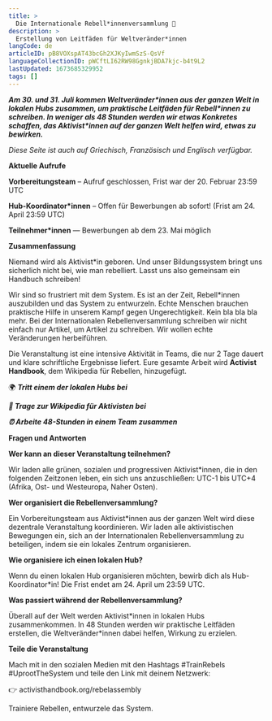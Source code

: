 ```yaml
---
title: >
  Die Internationale Rebell*innenversammlung 🦋
description: >
  Erstellung von Leitfäden für Weltveränder*innen
langCode: de
articleID: pB8VOXspAT43bcGh2XJKyIwmSzS-QsVf
languageCollectionID: pWCftLI62RW98GgnkjBDA7kjc-b4t9L2
lastUpdated: 1673685329952
tags: []
---
```


_**Am 30. und 31. Juli kommen Weltveränder\*innen aus der ganzen Welt in lokalen Hubs zusammen, um praktische Leitfäden für Rebell\*innen zu schreiben. In weniger als 48 Stunden werden wir etwas Konkretes schaffen, das Aktivist\*innen auf der ganzen Welt helfen wird, etwas zu bewirken.**_

_Diese Seite ist auch auf Griechisch, Französisch und Englisch verfügbar._

**Aktuelle Aufrufe**

**Vorbereitungsteam** – Aufruf geschlossen, Frist war der 20. Februar 23:59 UTC

**Hub-Koordinator\*innen** – Offen für Bewerbungen ab sofort! (Frist am 24. April 23:59 UTC)

**Teilnehmer\*innen** — Bewerbungen ab dem 23. Mai möglich

**Zusammenfassung**

Niemand wird als Aktivist\*in geboren. Und unser Bildungssystem bringt uns sicherlich nicht bei, wie man rebelliert. Lasst uns also gemeinsam ein Handbuch schreiben!

Wir sind so frustriert mit dem System. Es ist an der Zeit, Rebell\*innen auszubilden und das System zu entwurzeln. Echte Menschen brauchen praktische Hilfe in unserem Kampf gegen Ungerechtigkeit. Kein bla bla bla mehr. Bei der Internationalen Rebellenversammlung schreiben wir nicht einfach nur Artikel, um Artikel zu schreiben. Wir wollen echte Veränderungen herbeiführen.

Die Veranstaltung ist eine intensive Aktivität in Teams, die nur 2 Tage dauert und klare schriftliche Ergebnisse liefert. Eure gesamte Arbeit wird **Activist Handbook**, dem Wikipedia für Rebellen, hinzugefügt.

🌍 _**Tritt einem der lokalen Hubs bei**_

_**📝 Trage zur Wikipedia für Aktivisten bei**_

_**⏰ Arbeite 48-Stunden in einem Team zusammen**_

**Fragen und Antworten**

**Wer kann an dieser Veranstaltung teilnehmen?**

Wir laden alle grünen, sozialen und progressiven Aktivist\*innen, die in den folgenden Zeitzonen leben, ein sich uns anzuschließen: UTC-1 bis UTC+4 (Afrika, Ost- und Westeuropa, Naher Osten).

**Wer organisiert die Rebellenversammlung?**

Ein Vorbereitungsteam aus Aktivist\*innen aus der ganzen Welt wird diese dezentrale Veranstaltung koordinieren. Wir laden alle aktivistischen Bewegungen ein, sich an der Internationalen Rebellenversammlung zu beteiligen, indem sie ein lokales Zentrum organisieren.

**Wie organisiere ich einen lokalen Hub?**

Wenn du einen lokalen Hub organisieren möchten, bewirb dich als Hub-Koordinator\*in! Die Frist endet am 24. April um 23:59 UTC.

**Was passiert während der Rebellenversammlung?**

Überall auf der Welt werden Aktivist\*innen in lokalen Hubs zusammenkommen. In 48 Stunden werden wir praktische Leitfäden erstellen, die Weltveränder\*innen dabei helfen, Wirkung zu erzielen.

**Teile die Veranstaltung**

Mach mit in den sozialen Medien mit den Hashtags #TrainRebels #UprootTheSystem und teile den Link mit deinem Netzwerk:

👉 activisthandbook.org/rebelassembly

Trainiere Rebellen, entwurzele das System.